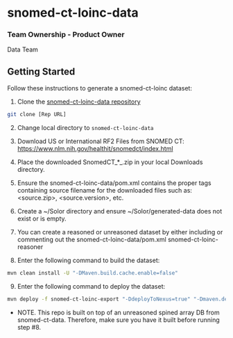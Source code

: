# snomed-ct-loinc-data

### Team Ownership - Product Owner
Data Team

## Getting Started

Follow these instructions to generate a snomed-ct-loinc dataset:

1. Clone the [snomed-ct-loinc-data repository](https://github.com/ikmdev/snomed-ct-loinc-data)

```bash
git clone [Rep URL]
```

2. Change local directory to `snomed-ct-loinc-data`

3. Download US or International RF2 Files from SNOMED CT: https://www.nlm.nih.gov/healthit/snomedct/index.html

4. Place the downloaded SnomedCT_*_.zip in your local Downloads directory.

5. Ensure the snomed-ct-loinc-data/pom.xml contains the proper tags containing source filename for the downloaded files such as:
   <source.zip>, <source.version>, etc.

6. Create a ~/Solor directory and ensure ~/Solor/generated-data does not exist or is empty.

7. You can create a reasoned or unreasoned dataset by either including or commenting out the snomed-ct-loinc-data/pom.xml <module>snomed-ct-loinc-reasoner</module>

8. Enter the following command to build the dataset:

```bash
mvn clean install -U "-DMaven.build.cache.enable=false"
```

9. Enter the following command to deploy the dataset:

```bash
mvn deploy -f snomed-ct-loinc-export "-DdeployToNexus=true" "-Dmaven.deploy.skip=true" "-Dmaven.build.cache.enabled=false"
```

- NOTE. This repo is built on top of an unreasoned spined array DB from snomed-ct-data. Therefore, make sure you have it built before running step #8.
